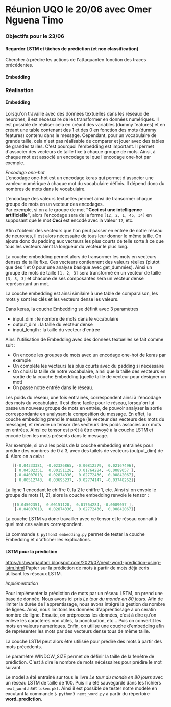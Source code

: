 # Réunion UQO le 20/06 avec Omer Nguena Timo

### Objectifs pour le 23/06

#### Regarder LSTM et tâches de prédiction (et non classification)
Chercher à prédire les actions de l'attaquanten fonction des traces précédentes.

#### Embedding

### Réalisation

#### Embedding

Lorsqu'on travaille avec des données textuelles dans les réseaux de neurones, il est nécessaire de les transformer en données numériques. Il est possible de réaliser cela en créant des variables (dummy features) et en créant une table contenant des 1 et des 0 en fonction des mots (dummy features) contenu dans le message. Cependant, pour un vocabulaire de grande taille, cela n'est pas réalisable de comparer et jouer avec des tables de grandes tailles. C'est pourquoi l'embedding est important. Il permet d'associer des vecteurs de taille fixe à chaque groupe de mots. Ainsi, à chaque mot est associé un encodage tel que l'encodage one-hot par exemple.

*Encodage one-hot*  
L'encodage one-hot est un encodage keras qui permet d'associer une vamleur numérique à chaque mot du vocabulaire définis. Il dépend donc du nombres de mots dans le vocabulaire.

L'encodage des valeurs textuelles permet ainsi de transormer chaque groupe de mots en un vecteur des encodages.  
Par exemple, si on a le groupe de mot **"Ceci est une intelligence artificielle"**, alors l'encodage sera de la forme `̀[12, 2, 1, 45, 34]` en supposant que le mot **Ceci** est encodé avec la valeur `12`, etc.

Afin d'obtenir des vecteurs que l'on peut passer en entrée de notre réseau de neurones, il est alors nécessaire de tous leur donner le même taille. On ajoute donc du padding aux vecteurs les plus courts de telle sorte à ce que tous les vecteurs aient la longueur du vecteur le plus long.

La couche embedding permet alors de transormer les mots en vecteurs denses de taille fixe. Ces vecteurs contiennent des valeurs réelles (plutot que des 1 et 0 pour une analyse basique avec get_dummies). Ainsi un groupe de mots de taille `[1, 2, 3]` sera transformé en un vecteur de taille `[3, 3, 3]` et chacune de ses composantes sera un vecteur dense représentant un mot.

La couche embedding est ainsi similaire à une table de comparaison, les mots y sont les clés et les vecteurs dense les valeurs.

Dans keras, la couche Embedding se définit avec 3 paramètres
- input_dim : le nombre de mots dans le vocabulaire
- output_dim : la taille du vecteur dense
- input_length : la taille du vecteur d'entrée

Ainsi l'utilisation de Embedding avec des données textuelles se fait comme suit :
- On encode les groupes de mots avec un encodage one-hot de keras par exemple
- On complète les vecteurs les plus courts avec du padding si nécessaire
- On choisi la taille de notre vocabulaire, ainsi que la taille des vecteurs en sortie de la couche Embedding (quelle taille de vecteur pour désigner un mot)
- On passe notre entrée dans le réseau.

Les poids du réseau, une fois entrainés, correspondent ainsi à l'encodage des mots du vocabulaire. Il est donc facile pour le réseau, lorsqu'on lui passe un nouveau groupe de mots en entrée, de pouvoir analyser la sortie correspondante en analysant la composition du message. En effet, la couche embedding prend le message (le vecteur des vecteurs des mots du message), et renvoie un tensor des vecteurs des poids associés aux mots en entrées. Ainsi ce tensor est prêt à être envoyé à la couche LSTM et encode bien les mots présents dans le message.

Par exemple, si on a les poids de la couche embedding entrainés pour prédire des nombres de 0 à 3, avec des tailels de vecteurs (output_dim) de 4. Alors on a cela : 
```python
   [[-0.04333381, -0.02326865, -0.00812379,  0.02167496],
    [ 0.04502351,  0.00151128,  0.01764284, -0.0089057 ],
    [-0.04007018,  0.02874336,  0.02772436,  0.00842067],
    [ 0.00512743,  0.03695237, -0.02774147, -0.03748262]]
```

La ligne 1 encodant le chiffre 0, la 2 le chiffre 1, etc. Ainsi si on envoie le groupe de mots [1, 2], alors la couche embedding renvoie le tensor :
```python
   [[0.04502351,  0.00151128,  0.01764284, -0.0089057 ],
    [-0.04007018,  0.02874336,  0.02772436,  0.00842067]]
```
La couche LSTM va donc travailler avec ce tensor et le réseau connait à quel mot ces valeurs correspondent.

La commande `$ python3 embedding.py` permet de tester la couche Embedding et d'afficher les explications.

#### LSTM pour la prédiction

https://ishwargautam.blogspot.com/2021/07/next-word-prediction-using-lstm.html
Papier sur la prédiction de mots à partir de mots déjà écris utilisant les réseaux LSTM.

*Implémentation*

Pour implémenter la prédiction de mots par un réseau LSTM, on prend une base de donnée. Nous avons ici pris *Le tour du monde en 80 jours*. Afin de limiter la durée de l'apprentissage, nous avons intégré la gestion du nombre de lignes. Ainsi, nous limitons les données d'apprentissage à un ceratin nombre de ligne. Ensuite, on préprocess les données, c'est à dire qu'on enlève les caractères non utiles, la ponctuation, etc... Puis on convertit les mots en valeurs numériques. Enfin, on utilise une couche d'embedding afin de représenter les mots par des vecteurs dense tous de même taille.

La couche LSTM peut alors être utilisée pour prédire des mots à partir des mots précédents.

Le paramètre WINDOW_SIZE permet de définir la taille de la fenêtre de prédiction. C'est à dire le nombre de mots nécéssaires pour prédire le mot suivant.

Le model a été entrainé sur tous le livre *Le tour du monde en 80 jours* avec un réseau LSTM de taille de 100. Puis il a été sauvegardé dans les fichiers `next_word.h5`et `token.pkl`. Ainsi il est possible de tester notre modèle en excutant la commande `$ python3 next_word.py` à partir du répertoire **word_prediction**.

